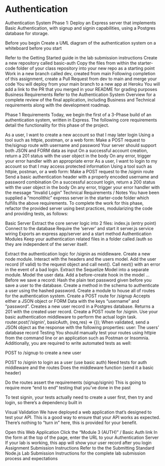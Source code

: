 # Authentication

Authentication System Phase 1: Deploy an Express server that implements Basic Authentication, with signup and signin capabilities, using a Postgres database for storage.

Before you begin
Create a UML diagram of the authentication system on a whiteboard before you start

Refer to the Getting Started guide in the lab submission instructions
Create a new repository called basic-auth
Copy the files from within the starter-code folder of your class repository into your new repo as a starting point
Work in a new branch called dev, created from main
Following completion of this assignment, create a Pull Request from dev to main and merge your code
You will deploy from your main branch to a new app at Heroku
You will add a link to the PR that you merged in your README for grading purposes
Business Requirements
Refer to the Authentication System Overview for a complete review of the final application, including Business and Technical requirements along with the development roadmap.

Phase 1 Requirements
Today, we begin the first of a 3-Phase build of an authentication system, written in Express. The following core requirements detail the functionality for this phase of the project.

As a user, I want to create a new account so that I may later login
Using a tool such as httpie, postman, or a web form:
Make a POST request to the/signup route with username and password
Your server should support both JSON and FORM data as input
On a successful account creation, return a 201 status with the user object in the body
On any error, trigger your error handler with an appropriate error
As a user, I want to login to my account so that I may access protected information
Using a tool such as httpie, postman, or a web form:
Make a POST request to the /signin route
Send a basic authentication header with a properly encoded username and password combination
On a successful account login, return a 200 status with the user object in the body
On any error, trigger your error handler with the message “Invalid Login”
Technical Requirements / Notes
You have been supplied a “monolithic” express server in the starter-code folder which fulfills the above requirements. To complete the work for this phase, refactor the provided server using best practices, modularizing the code and providing tests, as follows:

Basic Server
Extract the core server logic into 2 files:
index.js (entry point)
Connect to the database
Require the ‘server’ and start it
server.js service wiring
Exports an express app/server and a start method
Authentication Modules
Keep your authentication related files in a folder called /auth so they are independent of the server itself.

Extract the authentication logic for /signin as middleware.
Create a new node module.
Interact with the headers and the users model.
Add the user record (if valid) to the request object and call next().
Call next() with an error in the event of a bad login.
Extract the Sequelize Model into a separate module.
Model the user data.
Add a before-create hook in the model … Before we save a record:
Hash the plain text password given before you save a user to the database.
Create a method in the schema to authenticate a user using the hashed password.
Create a module to house all of routes for the authentication system.
Create a POST route for /signup
Accepts either a JSON object or FORM Data with the keys “username” and “password”.
Creates a new user record in a Postgres database.
Returns a 201 with the created user record.
Create a POST route for /signin.
Use your basic authentication middleware to perform the actual login task.
router.post('/signin', basicAuth, (req,res) => {});
When validated, send a JSON object as the response with the following properties:
user: The users’ database record
Testing
You should manually test your routes using httpie from the command line or an application such as Postman or Insomnia. Additionally, you are required to write automated tests as well:

POST to /signup to create a new user

POST to /signin to login as a user (use basic auth)
Need tests for auth middleware and the routes
Does the middleware function (send it a basic header)

Do the routes assert the requirements (signup/signin)
This is going to require more “end to end” testing that you’ve done in the past

To test signin, your tests actually need to create a user first, then try and login, so there’s a dependency built in

Visual Validation
We have deployed a web application that’s designed to test your API. This is a good way to ensure that your API works as expected. There’s nothing to “turn in” here, this is provided for your benefit.

Open this Web Application
Click the “Module 3 (AUTH)” / Basic Auth link
In the form at the top of the page, enter the URL to your Authentication Server
If your lab is working, this app will show your user record after you login
Assignment Submission Instructions
Refer to the the Submitting Standard Node.js Lab Submission Instructions for the complete lab submission process and expectations
